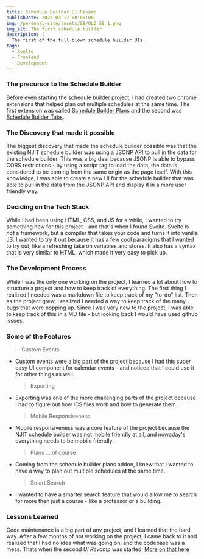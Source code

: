 ```yaml
---
title: Schedule Builder UI Revamp
publishDate: 2025-03-17 00:00:00
img: /personal-site/assets/SB/OLD_SB_1.png
img_alt: The first schedule builder
description: |
  The first of the full blown schedule builder UIs
tags:
  - Svelte
  - Frontend
  - Development
---
```


### The precursor to the Schedule Builder

Before even starting the schedule builder project, I had created two chrome extensions that helped plan out multiple schedules at the same time.
The first extension was called [Schedule Builder Plans](./sb-plans) and the second was [Schedule Builder Tabs](./sb-tabs).

### The Discovery that made it possible

The biggest discovery that made the schedule builder possible was that the existing NJIT schedule builder was using a JSONP API to pull in the data for the schedule builder.
This was a big deal because JSONP is able to bypass CORS restrictions - by using a script tag to load the data, the data is considered to be coming from the same origin as the page itself.
With this knowledge, I was able to create a new UI for the schedule builder that was able to pull in the data from the JSONP API and display it in a more user friendly way.

### Deciding on the Tech Stack

While I had been using HTML, CSS, and JS for a while, I wanted to try something new for this project - and that's when I found Svelte.
Svelte is _not_ a framework, but a compiler that takes your code and turns it into vanilla JS.
I wanted to try it out because it has a few cool paradigms that I wanted to try out, like a refreshing take on variables and stores.
It also has a syntax that is very similar to HTML, which made it very easy to pick up.

### The Development Process

While I was the only one working on the project, I learned a lot about how to structure a project and how to keep track of everything.
The first thing I realized I needed was a markdown file to keep track of my "to-do" list.
Then as the project grew, I realized I needed a way to keep track of the many bugs that were popping up.
Since I was very new to the project, I was able to keep track of this in a MD file - but looking back I would have used github issues.

### Some of the Features

> Custom Events

- Custom events were a big part of the project because I had this super easy UI component for calendar events - and noticed that I could use it for other things as well.
  > Exporting
- Exporting was one of the more challenging parts of the project because I had to figure out how ICS files work and how to generate them.
  > Mobile Responsiveness
- Mobile responsiveness was a core feature of the project because the NJIT schedule builder was not mobile friendly at all, and nowaday's everything needs to be mobile friendly.
  > Plans ... of course
- Coming from the schedule builder plans addon, I knew that I wanted to have a way to plan out multiple schedules at the same time.
  > Smart Search
- I wanted to have a smarter search feature that would allow me to search for more then just a course - like a professor or a building.

### Lessons Learned

Code maintenance is a big part of any project, and I learned that the hard way.
After a few months of not working on the project, I came back to it and realized that I had no idea what was going on, and the codebase was a mess.
Thats when the second _UI Revamp_ was started.
[More on that here](sb-2)
